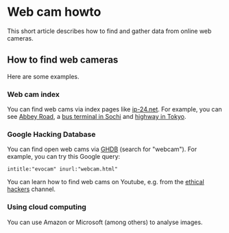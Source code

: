 # Web cam howto

This short article describes how to find and gather data from online web cameras.

## How to find web cameras

Here are some examples.

### Web cam index

You can find web cams via index pages like [ip-24.net](https://ip-24.net/webcams.php). For example, you can see [Abbey Road](https://www.abbeyroad.com/Crossing), a [bus terminal in Sochi](https://sochi.camera/#/275) and [highway in Tokyo](https://youtu.be/6YRUWrkV2R4).

### Google Hacking Database

You can find open web cams via [GHDB](https://www.exploit-db.com/google-hacking-database) (search for "webcam"). For example, you can try this Google query:

```
intitle:"evocam" inurl:"webcam.html"
```

You can learn how to find web cams on Youtube, e.g. from the [ethical hackers](https://youtu.be/hOnQ9S7OERg) channel.

### Using cloud computing

You can use Amazon or Microsoft (among others) to analyse images.
